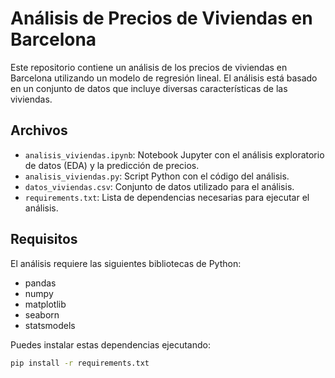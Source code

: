 # Análisis de Precios de Viviendas en Barcelona

Este repositorio contiene un análisis de los precios de viviendas en Barcelona utilizando un modelo de regresión lineal. El análisis está basado en un conjunto de datos que incluye diversas características de las viviendas.

## Archivos

- `analisis_viviendas.ipynb`: Notebook Jupyter con el análisis exploratorio de datos (EDA) y la predicción de precios.
- `analisis_viviendas.py`: Script Python con el código del análisis.
- `datos_viviendas.csv`: Conjunto de datos utilizado para el análisis.
- `requirements.txt`: Lista de dependencias necesarias para ejecutar el análisis.

## Requisitos

El análisis requiere las siguientes bibliotecas de Python:

- pandas
- numpy
- matplotlib
- seaborn
- statsmodels

Puedes instalar estas dependencias ejecutando:

```bash
pip install -r requirements.txt
